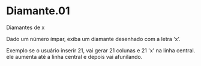 # Diamante.01

Diamantes de x

Dado um número ímpar, exiba um diamante desenhado com a letra ‘x’.

Exemplo se o usuário inserir 21, vai gerar 21 colunas e 21 'x' na linha central.
ele aumenta até a linha central e depois vai afunilando.

